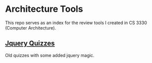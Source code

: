# Architecture Tools
This repo serves as an index for the review tools I created in CS 3330 (Computer Architecture).

[Jquery Quizzes](http://people.virginia.edu/~stg2bd/arch_quizzes/Spring_2017.html)
-------
Old quizzes with some added jquery magic.

